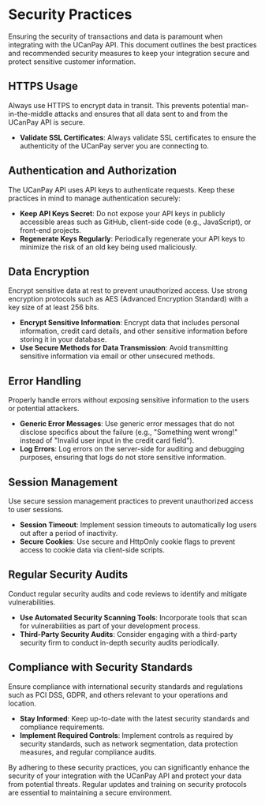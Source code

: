 # Security Practices

Ensuring the security of transactions and data is paramount when integrating with the UCanPay API. This document outlines the best practices and recommended security measures to keep your integration secure and protect sensitive customer information.

## HTTPS Usage

Always use HTTPS to encrypt data in transit. This prevents potential man-in-the-middle attacks and ensures that all data sent to and from the UCanPay API is secure.

- **Validate SSL Certificates**: Always validate SSL certificates to ensure the authenticity of the UCanPay server you are connecting to.

## Authentication and Authorization

The UCanPay API uses API keys to authenticate requests. Keep these practices in mind to manage authentication securely:

- **Keep API Keys Secret**: Do not expose your API keys in publicly accessible areas such as GitHub, client-side code (e.g., JavaScript), or front-end projects.
- **Regenerate Keys Regularly**: Periodically regenerate your API keys to minimize the risk of an old key being used maliciously.

## Data Encryption

Encrypt sensitive data at rest to prevent unauthorized access. Use strong encryption protocols such as AES (Advanced Encryption Standard) with a key size of at least 256 bits.

- **Encrypt Sensitive Information**: Encrypt data that includes personal information, credit card details, and other sensitive information before storing it in your database.
- **Use Secure Methods for Data Transmission**: Avoid transmitting sensitive information via email or other unsecured methods.

## Error Handling

Properly handle errors without exposing sensitive information to the users or potential attackers.

- **Generic Error Messages**: Use generic error messages that do not disclose specifics about the failure (e.g., "Something went wrong!" instead of "Invalid user input in the credit card field").
- **Log Errors**: Log errors on the server-side for auditing and debugging purposes, ensuring that logs do not store sensitive information.

## Session Management

Use secure session management practices to prevent unauthorized access to user sessions.

- **Session Timeout**: Implement session timeouts to automatically log users out after a period of inactivity.
- **Secure Cookies**: Use secure and HttpOnly cookie flags to prevent access to cookie data via client-side scripts.

## Regular Security Audits

Conduct regular security audits and code reviews to identify and mitigate vulnerabilities.

- **Use Automated Security Scanning Tools**: Incorporate tools that scan for vulnerabilities as part of your development process.
- **Third-Party Security Audits**: Consider engaging with a third-party security firm to conduct in-depth security audits periodically.

## Compliance with Security Standards

Ensure compliance with international security standards and regulations such as PCI DSS, GDPR, and others relevant to your operations and location.

- **Stay Informed**: Keep up-to-date with the latest security standards and compliance requirements.
- **Implement Required Controls**: Implement controls as required by security standards, such as network segmentation, data protection measures, and regular compliance audits.

By adhering to these security practices, you can significantly enhance the security of your integration with the UCanPay API and protect your data from potential threats. Regular updates and training on security protocols are essential to maintaining a secure environment.
